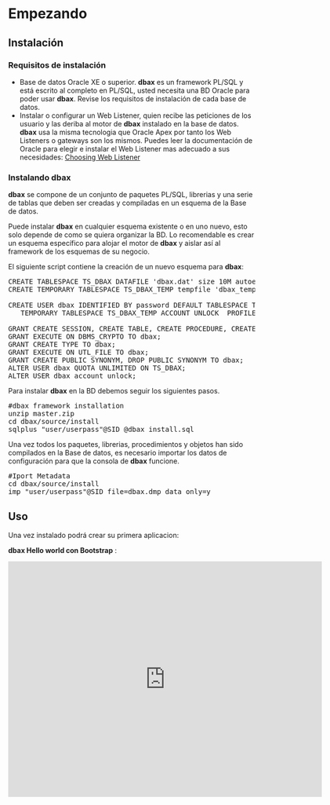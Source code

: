 # Empezando

## Instalación

### Requisitos de instalación

- Base de datos Oracle XE o superior. **dbax** es un framework PL/SQL y está escrito al completo en PL/SQL, usted necesita una BD Oracle para poder usar **dbax**. Revise los requisitos de instalación de cada base de datos. 
- Instalar o configurar un Web Listener, quien recibe las peticiones de los usuario y las deriba al motor de **dbax** instalado en la base de datos. **dbax** usa la misma tecnologia que Oracle Apex por tanto los Web Listeners o gateways son los mismos. Puedes leer la documentación de Oracle para elegir e instalar el Web Listener mas adecuado a sus necesidades: [Choosing Web Listener](https://docs.oracle.com/cd/E59726_01/install.50/e39144/overview.htm#HTMIG367)


### Instalando dbax

__dbax__ se compone de un conjunto de paquetes PL/SQL, librerias y una serie de tablas que deben ser creadas y compiladas en un esquema de la Base de datos.

Puede instalar __dbax__ en cualquier esquema existente o en uno nuevo, esto solo depende de como se quiera organizar la BD. Lo recomendable es crear un esquema específico para alojar el motor de __dbax__ y aislar así al framework de los esquemas de su negocio. 

El siguiente script contiene la creación de un nuevo esquema para __dbax__: 

<pre class="prettyprint lang-plsql">
CREATE TABLESPACE TS_DBAX DATAFILE 'dbax.dat' size 10M autoextend on;
CREATE TEMPORARY TABLESPACE TS_DBAX_TEMP tempfile 'dbax_temp.dat' size 5M autoextend on;

CREATE USER dbax IDENTIFIED BY password DEFAULT TABLESPACE TS_DBAX
   TEMPORARY TABLESPACE TS_DBAX_TEMP ACCOUNT UNLOCK  PROFILE DEFAULT;

GRANT CREATE SESSION, CREATE TABLE, CREATE PROCEDURE, CREATE SEQUENCE TO dbax;
GRANT EXECUTE ON DBMS_CRYPTO TO dbax;  
GRANT CREATE TYPE TO dbax;
GRANT EXECUTE ON UTL_FILE TO dbax;
GRANT CREATE PUBLIC SYNONYM, DROP PUBLIC SYNONYM TO dbax;    
ALTER USER dbax QUOTA UNLIMITED ON TS_DBAX;
ALTER USER dbax account unlock;
</pre>

Para instalar __dbax__ en la BD debemos seguir los siguientes pasos.

<pre class="prettyprint">
#dbax framework installation
unzip master.zip
cd dbax/source/install
sqlplus "user/userpass"@SID @dbax_install.sql
</pre>

Una vez todos los paquetes, librerias, procedimientos y objetos han sido compilados en la Base de datos, es necesario importar los datos de configuración para que la consola de __dbax__ funcione.

<pre class="prettyprint">
#Iport Metadata
cd dbax/source/install
imp "user/userpass"@SID file=dbax.dmp data_only=y
</pre>

## Uso

Una vez instalado podrá crear su primera aplicacion:

__dbax Hello world con Bootstrap__ :

<div class="embed-container">
        <iframe width="640" height="480" src="https://www.youtube.com/embed/SqZoL9mN-a0?rel=0&amp;showinfo=0" frameborder="0" allowfullscreen></iframe>
</div>


